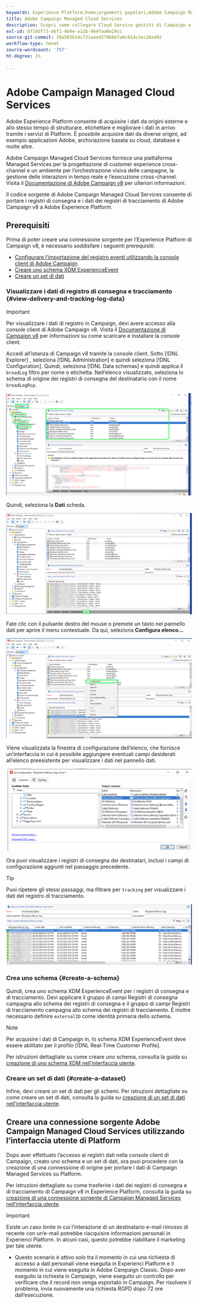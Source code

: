 ```yaml
---
keywords: Experience Platform;home;argomenti popolari;Adobe Campaign Managed Cloud Services;campagna;campaign managed services
title: Adobe Campaign Managed Cloud Services
description: Scopri come collegare Cloud Service gestiti di Campaign a Platform utilizzando l’interfaccia utente
exl-id: 8f18bf73-ebf1-4b4e-a12b-964faa0e24cc
source-git-commit: 39a503b14c731aeed279bbbfa8c814c2ec26ed92
workflow-type: tm+mt
source-wordcount: '757'
ht-degree: 1%

---
```


# Adobe Campaign Managed Cloud Services

Adobe Experience Platform consente di acquisire i dati da origini esterne e allo stesso tempo di strutturare, etichettare e migliorare i dati in arrivo tramite i servizi di Platform. È possibile acquisire dati da diverse origini, ad esempio applicazioni Adobe, archiviazione basata su cloud, database e molte altre.

Adobe Campaign Managed Cloud Services fornisce una piattaforma Managed Services per la progettazione di customer experience cross-channel e un ambiente per l’orchestrazione visiva delle campagne, la gestione delle interazioni in tempo reale e l’esecuzione cross-channel. Visita il [Documentazione di Adobe Campaign v8](https://experienceleague.adobe.com/docs/campaign/campaign-v8/campaign-home.html?lang=en) per ulteriori informazioni.

Il codice sorgente di Adobe Campaign Managed Cloud Services consente di portare i registri di consegna e i dati dei registri di tracciamento di Adobe Campaign v8 a Adobe Experience Platform.

## Prerequisiti

Prima di poter creare una connessione sorgente per l’Experience Platform di Campaign v8, è necessario soddisfare i seguenti prerequisiti:

* [Configurare l’importazione del registro eventi utilizzando la console client di Adobe Campaign](#view-delivery-and-tracking-log-data)
* [Creare uno schema XDM ExperienceEvent](#create-a-schema)
* [Creare un set di dati](#create-a-dataset)

### Visualizzare i dati di registro di consegna e tracciamento {#view-delivery-and-tracking-log-data}

>[!IMPORTANT]
>
>Per visualizzare i dati di registro in Campaign, devi avere accesso alla console client di Adobe Campaign v8. Visita il [Documentazione di Campaign v8](https://experienceleague.adobe.com/docs/campaign/campaign-v8/deploy/connect.html?lang=en) per informazioni su come scaricare e installare la console client.

Accedi all’istanza di Campaign v8 tramite la console client. Sotto [!DNL Explorer] , seleziona [!DNL Administration] e quindi seleziona [!DNL Configuration]. Quindi, seleziona [!DNL Data schemas] e quindi applica il `broadLog` filtro per nome o etichetta. Nell’elenco visualizzato, seleziona lo schema di origine dei registri di consegna del destinatario con il nome `broadLogRcp`.

![La console client di Adobe Campaign v8 con la scheda Explorer selezionata, i nodi Administration, Configuration e Data schemas espansi e il filtro impostato su &quot;broad&quot; (Ampia).](./images/campaign/explorer.png)

Quindi, seleziona la **Dati** scheda.

![La console client di Adobe Campaign v8 con la scheda dati selezionata.](./images/campaign/data.png)

Fate clic con il pulsante destro del mouse o premete un tasto nel pannello dati per aprire il menu contestuale. Da qui, seleziona **Configura elenco...**

![Viene aperta la console client di Adobe Campaign v8 con il menu contestuale e l’opzione Configura elenco selezionata.](./images/campaign/configure.png)

Viene visualizzata la finestra di configurazione dell’elenco, che fornisce un’interfaccia in cui è possibile aggiungere eventuali campi desiderati all’elenco preesistente per visualizzare i dati nel pannello dati.

![Un elenco di configurazioni per i registri di consegna dei destinatari che possono essere aggiunte per la visualizzazione.](./images/campaign/list-configuration.png)

Ora puoi visualizzare i registri di consegna dei destinatari, inclusi i campi di configurazione aggiunti nel passaggio precedente.

>[!TIP]
>
>Puoi ripetere gli stessi passaggi, ma filtrare per `tracking` per visualizzare i dati del registro di tracciamento.

![Vengono visualizzati i registri di consegna del destinatario con le informazioni relative all’ultima modifica del nome, del canale di consegna, del nome di consegna interno e dell’etichetta.](./images/campaign/recipient-delivery-logs.png)

### Crea uno schema {#create-a-schema}

Quindi, crea uno schema XDM ExperienceEvent per i registri di consegna e di tracciamento. Devi applicare il gruppo di campi Registri di consegna campagna allo schema dei registri di consegna e il gruppo di campi Registri di tracciamento campagna allo schema dei registri di tracciamento. È inoltre necessario definire `externalID` come identità primaria dello schema.

>[!NOTE]
>
>Per acquisire i dati di Campaign in, lo schema XDM ExperienceEvent deve essere abilitato per il profilo [!DNL Real-Time Customer Profile].

Per istruzioni dettagliate su come creare uno schema, consulta la guida su [creazione di uno schema XDM nell’interfaccia utente](../../../xdm/tutorials/create-schema-ui.md).

### Creare un set di dati {#create-a-dataset}

Infine, devi creare un set di dati per gli schemi. Per istruzioni dettagliate su come creare un set di dati, consulta la guida su [creazione di un set di dati nell’interfaccia utente](../../../catalog/datasets/user-guide.md).

## Creare una connessione sorgente Adobe Campaign Managed Cloud Services utilizzando l’interfaccia utente di Platform

Dopo aver effettuato l’accesso ai registri dati nella console client di Campaign, creato uno schema e un set di dati, ora puoi procedere con la creazione di una connessione di origine per portare i dati di Campaign Managed Services su Platform.

Per istruzioni dettagliate su come trasferire i dati dei registri di consegna e di tracciamento di Campaign v8 in Experience Platform, consulta la guida su [creazione di una connessione sorgente di Campaign Managed Services nell’interfaccia utente](../../tutorials/ui/create/adobe-applications/campaign.md).

>[!IMPORTANT]
>
>Esiste un caso limite in cui l’interazione di un destinatario e-mail rimosso di recente con un’e-mail potrebbe riacquisire informazioni personali in Experienci Platform. In alcuni casi, questo potrebbe riabilitare il marketing per tale utente.
>
>* Questo scenario è attivo solo tra il momento in cui una richiesta di accesso a dati personali viene eseguita in Experienci Platform e il momento in cui viene eseguita in Adobe Campaign Classic. Dopo aver eseguito la richiesta in Campaign, viene eseguito un controllo per verificare che il record non venga esportato in Campaign. Per risolvere il problema, invia nuovamente una richiesta RGPD dopo 72 ore dall’esecuzione.